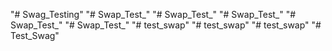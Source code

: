"# Swag_Testing" 
"# Swap_Test_" 
"# Swap_Test_" 
"# Swap_Test_" 
"# Swap_Test_" 
"# Swap_Test_" 
"# test_swap" 
"# test_swap" 
"# test_swap" 
"# Test_Swag" 
